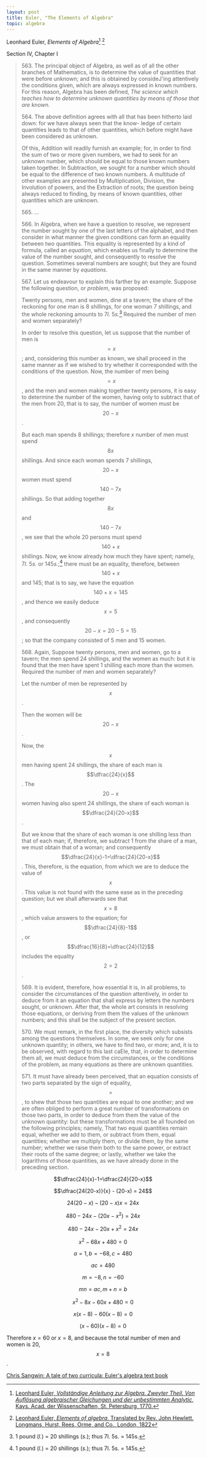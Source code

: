 ```yaml
---
layout: post
title: Euler, "The Elements of Algebra"
topic: algebra
---
```


Leonhard Euler, *Elements of Algebra*[^1] [^2]

[^1]: [Leonhard Euler, *Vollständige Anleitung zur Algebra. Zweyter Theil. Von Auflösung algebraischer Gleichungen und der unbestimmten Analytic*, Kays. Acad. der Wissenschaften, St. Petersburg, 1770.](http://www.nbn-resolving.org/urn/resolver.pl?urn=urn:nbn:de:kobv:b4-200905197591)

[^2]: [Leonhard Euler, *Elements of algebra*, Translated by Rev. John Hewlett. Longmans, Hurst, Rees, Orme, and Co., London, 1822](https://archive.org/details/elementsofalgebr00euleuoft/)

Section IV, Chapter I

> 563\. The principal object of Algebra, as well as of all
> the other branches of Mathematics, is to determine the
> value of quantities that were before unknown; and this is
> obtained by consideJ'ing attentively the conditions given,
> which are always expressed in known numbers. For this
> reason, Algebra has been defined, *The science which
> teaches how to determine unknown quantities by means of
> those that are known.*
>
> 564\. The  above  definition  agrees  with all  that  has  been hitherto  laid  down: for  we  have  always  seen  that  the  know- ledge of  certain  quantities  leads  to  that  of  other  quantities, which  before  might  have  been  considered  as  unknown.
>
> Of this, Addition  will  readily  furnish  an  example;  for,  in order  to  find  the  sum  of  two  or  more  given  numbers,  we  had to  seek  for  an  unknown  number,  which  should  be  equal  to those  known  numbers  taken  together.  In  Subtraction, we sought for a number which should be equal  to  the  difference of  two  known  numbers.  A  multitude  of  other  examples are  presented  by  Multiplication,  Division,  the  Involution of  powers,  and  the  Extraction  of  roots;  the  question being  always  reduced  to  finding,  by  means  of  known quantities,  other  quantities  which  are  unknown.
>
> 565\. ...
>
> 566\. In Algebra, when we have a question to resolve,
> we represent the number sought by one of the last letters
> of the alphabet, and then consider in what manner the
> given conditions can form an equality between two
> quantities. This equality is represented by a kind of
> formula, called an *equation*, which enables us finally to
> determine the value of the number sought, and consequently to resolve the question. Sometimes several
> numbers are sought; but they are found in the same
> manner by *equations*.
>
> 567\. Let us endeavour to explain this farther by an
> example. Suppose the following question, or *problem*,
> was proposed:
>
> Twenty persons, men and women, dine at a tavern; the
> share of the reckoning for one man is 8 shillings, for one
> woman 7 shillings, and the whole reckoning amounts to
> 7*l.* 5*s.*[^3] Required the number of men and women
> separately?
>
> In order to resolve this question, let us suppose that the
> number of men is $$=x$$; and, considering this number as
> known, we shall proceed in the same manner as if we
> wished to try whether it corresponded with the conditions
> of the question. Now, the number of men being $$=x$$,
> and the men and women making together twenty persons,
> it is easy to determine the number of the women, having
> only to subtract that of the men from 20, that is to say,
> the number of women must be $$20-x$$.
>
> But each man spends 8 shillings; therefore $x$ number
> of men must spend $$8x$$ shillings. And since each woman
> spends 7 shillings, $$20-x$$ women must spend $$140-7x$$
> shillings. So that adding together $$8x$$ and $$140-7x$$, we see
> that the whole 20 persons must spend $$140 +x$$ shillings.
> Now, we know already how much they have spent;
> namely, 7*l.* 5*s.* or 145*s.*;[^3] there must be an equality, therefore, between $$140+x$$ and 145; that is to say, we have
> the equation $$140 +x= 145$$, and thence we easily deduce
> $$x=5$$, and consequently $$20-x=20-5=15$$; so that the
> company consisted of 5 men and 15 women.
>
> 568\. Again, Suppose twenty persons, men and women,
go to a tavern; the men spend 24 shillings, and the women
as much: but it is found that the men have spent 1 shilling each more than the women. Required the number
of men and women separately?
>
> Let the number of men be represented by $$x$$.
>
> Then the women will be $$20-x$$.
>
> Now, the $$x$$ men having spent 24 shillings, the share of
> each man is $$\dfrac{24}{x}$$. The $$20-x$$ women having also spent 24
> shillings, the share of each woman is $$\dfrac{24}{20-x}$$.
>
> But we know that the share of each woman is one shilling
> less than that of each man; if, therefore, we subtract 1 from
> the share of a man, we must obtain that of a woman; and
> consequently $$\dfrac{24}{x}-1=\dfrac{24}{20-x}$$. This, therefore, is the
> equation, from which we are to deduce the value of $$x$$. This
> value is not found with the same ease as in the preceding
> question; but we shall afterwards see that $$x=8$$, which
> value answers to the equation; for $$\dfrac{24}{8}-1$$, or $$\dfrac{16}{8}=\dfrac{24}{12}$$ includes the equality $$2=2$$.
>
> 569\. It is evident, therefore, how essential it is, in all
> problems, to consider the circumstances of the question attentively, in order to deduce from it an equation that shall
> express by letters the numbers sought, or unknown. After
> that, the whole art consists in resolving those equations,
> or deriving from them the values of the unknown numbers; and this shall be the subject of the present section. 
>
> 570\. We must remark, in the first place, the diversity
> which subsists among the questions themselves. In some,
> we seek only for one unknown quantity; in others, we
> have to find two, or more; and, it is to be observed, with
> regard to this last caEle, that, in order to determine them
> all, we must deduce from the circumstances, or the conditions of the problem, as many equations as there are
> unknown quantities.
>
> 571\. It must have already been perceived, that an equation consists of two parts separated by the sign of equality,
> $$=$$, to shew that those two quantities are equal to one another; and we are often obliged to perform a great number
> of transformations on those two parts, in order to deduce
> from them the value of the unknown quantity: but these
> transformations must be all founded on the following principles; namely, That two equal quantities remain equal,
> whether we add to them, or subtract from them, equal
> quantities; whether we multiply them, or divide them, by
> the same number; whether we raise them both to the same
> power, or extract their roots of the same degree; or lastly, 
> whether we take the logarithms of those quantities, as we
> have already done in the preceding section.

[^3]: 1 pound (*l.*) = 20 shillings (*s.*); thus 7l. 5s. = 145s.


$$\dfrac{24}{x}-1=\dfrac{24}{20-x}$$

$$\dfrac{24(20-x)}{x} - (20-x) = 24$$

$$
24(20-x)-(20-x)x=24x
$$

$$
480-24x-(20x-x^2)=24x
$$

$$
480-24x-20x+x^2=24x
$$

$$
x^2-68x+480=0
$$

$$a=1, b=-68, c=480$$

$$ac = 480$$

$$m=-8, n=-60$$

$$mn = ac,  m+n=b$$

$$
x^2-8x-60x+480=0
$$

$$
x(x-8)-60(x-8)=0
$$

$$
(x-60)(x-8)=0
$$

Therefore $x=60$ or $x=8$, and because the total number of men and women is 20, $$x=8$$.

[Chris Sangwin: A tale of two curricula: Euler's algebra text book](https://plus.maths.org/content/tale-two-curricula-eulers-algebra-text-book)
